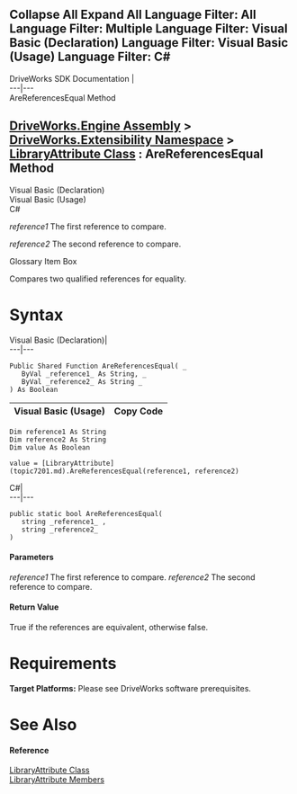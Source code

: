 Collapse All Expand All Language Filter: All  Language Filter: Multiple  Language Filter: Visual Basic (Declaration) Language Filter: Visual Basic (Usage) Language Filter: C#  
---  
DriveWorks SDK Documentation  |   
---|---  
AreReferencesEqual Method   
  
[DriveWorks.Engine Assembly](topic2156.md) > [DriveWorks.Extensibility Namespace](topic7150.md) > [LibraryAttribute Class](topic7201.md) : AreReferencesEqual Method  
---  
  
Visual Basic (Declaration)    
Visual Basic (Usage)    
C# 

_reference1_
    The first reference to compare.

_reference2_
    The second reference to compare.

Glossary Item Box

Compares two qualified references for equality. 

# Syntax

Visual Basic (Declaration)|   
---|---  
      
    
    Public Shared Function AreReferencesEqual( _
       ByVal _reference1_ As String, _
       ByVal _reference2_ As String _
    ) As Boolean  
  
Visual Basic (Usage)| Copy Code  
---|---  
      
    
    Dim reference1 As String
    Dim reference2 As String
    Dim value As Boolean
     
    value = [LibraryAttribute](topic7201.md).AreReferencesEqual(reference1, reference2)  
  
C#|   
---|---  
      
    
    public static bool AreReferencesEqual( 
       string _reference1_ ,
       string _reference2_
    )  
  
#### Parameters

 _reference1_
    The first reference to compare.
_reference2_
    The second reference to compare.

#### Return Value

True if the references are equivalent, otherwise false.

# Requirements

**Target Platforms:** Please see DriveWorks software prerequisites.

# See Also

#### Reference

[LibraryAttribute Class](topic7201.md)   
[LibraryAttribute Members](topic7202.md)


